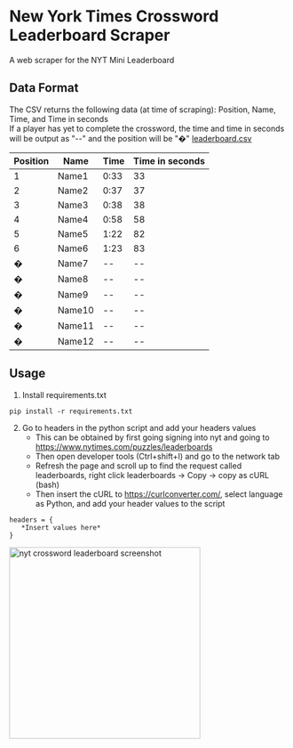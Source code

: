 # New York Times Crossword Leaderboard Scraper
A web scraper for the NYT Mini Leaderboard
## Data Format
The CSV returns the following data (at time of scraping): Position, Name, Time, and Time in seconds\
If a player has yet to complete the crossword, the time and time in seconds will be output as "--" and the position will be "�"
[leaderboard.csv](https://github.com/powalll/New-York-Times-Crossword-Leaderboard-Scraper/files/7835980/leaderboard.csv)

| Position      | Name          | Time     | Time in seconds |
| ------------- | ------------- | -------- | -------------   |
| 1             | Name1         | 0:33     |   33            |
| 2             | Name2         | 0:37     |   37            |
| 3             | Name3         | 0:38     |   38            |
| 4             | Name4         | 0:58     |   58            |
| 5             | Name5         | 1:22     |   82            |
| 6             | Name6         | 1:23     |   83            |
| �            | Name7         | --       |   --            |
| �            | Name8         | --       |   --            |
| �            | Name9         | --       |   --            |
| �            | Name10        | --       |   --            |
| �            | Name11        | --       |   --            |
| �            | Name12        | --       |   --            |
## Usage
1. Install requirements.txt
```
pip install -r requirements.txt
```
2. Go to headers in the python script and add your headers values
   - This can be obtained by first going signing into nyt and going to https://www.nytimes.com/puzzles/leaderboards 
   - Then open developer tools (Ctrl+shift+I) and go to the network tab 
   - Refresh the page and scroll up to find the request called leaderboards, right click leaderboards -> Copy -> copy as cURL (bash)
   - Then insert the cURL to https://curlconverter.com/, select language as Python, and add your header values to the script 

```
headers = {
   *Insert values here*
}
```
<img width="344" alt="nyt crossword leaderboard screenshot" src="https://user-images.githubusercontent.com/67936152/148703808-3c758759-712f-4f26-9cca-db25f56908ef.png">

